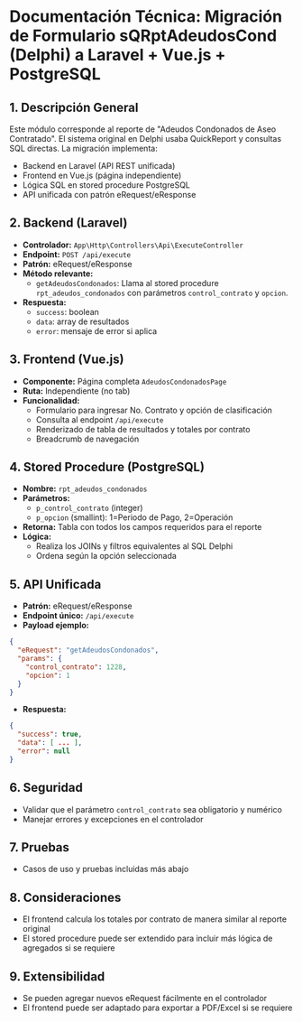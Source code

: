 # Documentación Técnica: Migración de Formulario sQRptAdeudosCond (Delphi) a Laravel + Vue.js + PostgreSQL

## 1. Descripción General
Este módulo corresponde al reporte de "Adeudos Condonados de Aseo Contratado". El sistema original en Delphi usaba QuickReport y consultas SQL directas. La migración implementa:
- Backend en Laravel (API REST unificada)
- Frontend en Vue.js (página independiente)
- Lógica SQL en stored procedure PostgreSQL
- API unificada con patrón eRequest/eResponse

## 2. Backend (Laravel)
- **Controlador:** `App\Http\Controllers\Api\ExecuteController`
- **Endpoint:** `POST /api/execute`
- **Patrón:** eRequest/eResponse
- **Método relevante:**
  - `getAdeudosCondonados`: Llama al stored procedure `rpt_adeudos_condonados` con parámetros `control_contrato` y `opcion`.
- **Respuesta:**
  - `success`: boolean
  - `data`: array de resultados
  - `error`: mensaje de error si aplica

## 3. Frontend (Vue.js)
- **Componente:** Página completa `AdeudosCondonadosPage`
- **Ruta:** Independiente (no tab)
- **Funcionalidad:**
  - Formulario para ingresar No. Contrato y opción de clasificación
  - Consulta al endpoint `/api/execute`
  - Renderizado de tabla de resultados y totales por contrato
  - Breadcrumb de navegación

## 4. Stored Procedure (PostgreSQL)
- **Nombre:** `rpt_adeudos_condonados`
- **Parámetros:**
  - `p_control_contrato` (integer)
  - `p_opcion` (smallint): 1=Periodo de Pago, 2=Operación
- **Retorna:** Tabla con todos los campos requeridos para el reporte
- **Lógica:**
  - Realiza los JOINs y filtros equivalentes al SQL Delphi
  - Ordena según la opción seleccionada

## 5. API Unificada
- **Patrón:** eRequest/eResponse
- **Endpoint único:** `/api/execute`
- **Payload ejemplo:**
```json
{
  "eRequest": "getAdeudosCondonados",
  "params": {
    "control_contrato": 1228,
    "opcion": 1
  }
}
```
- **Respuesta:**
```json
{
  "success": true,
  "data": [ ... ],
  "error": null
}
```

## 6. Seguridad
- Validar que el parámetro `control_contrato` sea obligatorio y numérico
- Manejar errores y excepciones en el controlador

## 7. Pruebas
- Casos de uso y pruebas incluidas más abajo

## 8. Consideraciones
- El frontend calcula los totales por contrato de manera similar al reporte original
- El stored procedure puede ser extendido para incluir más lógica de agregados si se requiere

## 9. Extensibilidad
- Se pueden agregar nuevos eRequest fácilmente en el controlador
- El frontend puede ser adaptado para exportar a PDF/Excel si se requiere
